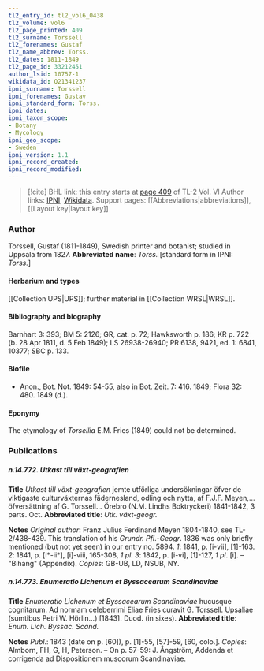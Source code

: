```yaml
---
tl2_entry_id: tl2_vol6_0438
tl2_volume: vol6
tl2_page_printed: 409
tl2_surname: Torssell
tl2_forenames: Gustaf
tl2_name_abbrev: Torss.
tl2_dates: 1811-1849
tl2_page_id: 33212451
author_lsid: 10757-1
wikidata_id: Q21341237
ipni_surname: Torssell
ipni_forenames: Gustav
ipni_standard_form: Torss.
ipni_dates: 
ipni_taxon_scope: 
- Botany
- Mycology
ipni_geo_scope: 
- Sweden
ipni_version: 1.1
ipni_record_created: 
ipni_record_modified:
---
```


> [!cite] BHL link: this entry starts at [page 409](https://www.biodiversitylibrary.org/page/33212451) of TL-2 Vol. VI
> Author links: [IPNI](https://www.ipni.org/a/10757-1), [Wikidata](https://www.wikidata.org/wiki/Q21341237). Support pages: [[Abbreviations|abbreviations]], [[Layout key|layout key]]

### Author

Torssell, Gustaf (1811-1849), Swedish printer and botanist; studied in Uppsala from 1827. 
**Abbreviated name**: *Torss.* \[standard form in IPNI: *Torss.*\]

#### Herbarium and types

[[Collection UPS|UPS]]; further material in [[Collection WRSL|WRSL]].

#### Bibliography and biography

Barnhart 3: 393; BM 5: 2126; GR, cat. p. 72; Hawksworth p. 186; KR p. 722 (b. 28 Apr 1811, d. 5 Feb 1849); LS 26938-26940; PR 6138, 9421, ed. 1: 6841, 10377; SBC p. 133.

#### Biofile

- Anon., Bot. Not. 1849: 54-55, also in Bot. Zeit. 7: 416. 1849; Flora 32: 480. 1849 (d.).

#### Eponymy

The etymology of *Torsellia* E.M. Fries (1849) could not be determined.

### Publications

##### n.14.772. Utkast till växt-geografien

**Title**
*Utkast till växt-geografien* jemte utförliga undersökningar öfver de viktigaste culturväxternas fädernesland, odling och nytta, af F.J.F. Meyen,... öfversättning af G. Torssell... Örebro (N.M. Lindhs Boktryckeri) 1841-1842, 3 parts. Oct.
**Abbreviated title**: *Utk. växt-geogr.*

**Notes**
*Original author*: Franz Julius Ferdinand Meyen 1804-1840, see TL-2/438-439. This translation of his *Grundr. Pfl*.-*Geogr*. 1836 was only briefly mentioned (but not yet seen) in our entry no. 5894.
*1*: 1841, p. \[i-vii\], \[1\]-163.
*2*: 1841, p. \[i\*-ii\*\], \[i\]-viii, 165-308, *1 pl*.
*3*: 1842, p. \[i-vi\], \[1\]-127, *1 pl*. \[i\]. – "Bihang" (Appendix).
*Copies*: GB-UB, LD, NSUB, NY.

##### n.14.773. Enumeratio Lichenum et Byssacearum Scandinaviae

**Title**
*Enumeratio Lichenum et Byssacearum Scandinaviae* hucusque cognitarum. Ad normam celeberrimi Eliae Fries curavit G. Torssell. Upsaliae (sumtibus Petri W. Hörlin...) \[1843\]. Duod. (in sixes).
**Abbreviated title**: *Enum. Lich. Byssac. Scand.*

**Notes**
*Publ*.: 1843 (date on p. \[60\]), p. \[1\]-55, \[57\]-59, \[60, colo.\]. *Copies*: Almborn, FH, G, H, Peterson. – On p. 57-59: J. Ångström, Addenda et corrigenda ad Dispositionem muscorum Scandinaviae.

